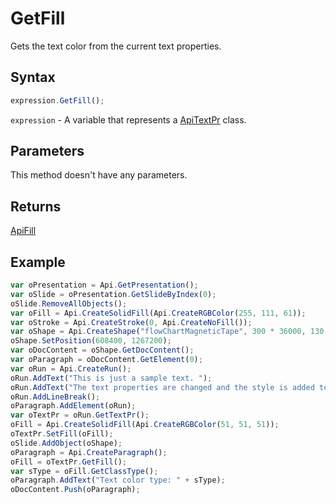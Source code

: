 # GetFill

Gets the text color from the current text properties.

## Syntax

```javascript
expression.GetFill();
```

`expression` - A variable that represents a [ApiTextPr](../ApiTextPr.md) class.

## Parameters

This method doesn't have any parameters.

## Returns

[ApiFill](../../ApiFill/ApiFill.md)

## Example



```javascript editor-pptx
var oPresentation = Api.GetPresentation();
var oSlide = oPresentation.GetSlideByIndex(0);
oSlide.RemoveAllObjects();
var oFill = Api.CreateSolidFill(Api.CreateRGBColor(255, 111, 61));
var oStroke = Api.CreateStroke(0, Api.CreateNoFill());
var oShape = Api.CreateShape("flowChartMagneticTape", 300 * 36000, 130 * 36000, oFill, oStroke);
oShape.SetPosition(608400, 1267200);
var oDocContent = oShape.GetDocContent();
var oParagraph = oDocContent.GetElement(0);
var oRun = Api.CreateRun();
oRun.AddText("This is just a sample text. ");
oRun.AddText("The text properties are changed and the style is added to the paragraph. ");
oRun.AddLineBreak();
oParagraph.AddElement(oRun);
var oTextPr = oRun.GetTextPr();
oFill = Api.CreateSolidFill(Api.CreateRGBColor(51, 51, 51));
oTextPr.SetFill(oFill);
oSlide.AddObject(oShape);
oParagraph = Api.CreateParagraph();
oFill = oTextPr.GetFill();
var sType = oFill.GetClassType();
oParagraph.AddText("Text color type: " + sType);
oDocContent.Push(oParagraph);
```
